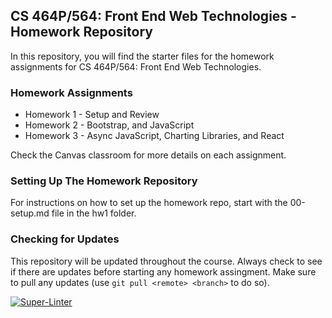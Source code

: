 ## CS 464P/564: Front End Web Technologies - Homework Repository

In this repository, you will find the starter files for the homework assignments for CS 464P/564: Front End Web Technologies.

### Homework Assignments

- Homework 1 - Setup and Review
- Homework 2 - Bootstrap, and JavaScript
- Homework 3 - Async JavaScript, Charting Libraries, and React

Check the Canvas classroom for more details on each assignment.

### Setting Up The Homework Repository

For instructions on how to set up the homework repo, start with the 00-setup.md file in the hw1 folder.

### Checking for Updates

This repository will be updated throughout the course. Always check to see if there are updates before starting any homework assingment. Make sure to pull any updates (use `git pull <remote> <branch>` to do so).

[![Super-Linter](https://github.com/colonelcandycorn/frontend-homework/actions/workflows/super-linter.yml/badge.svg)](https://github.com/marketplace/actions/super-linter)
